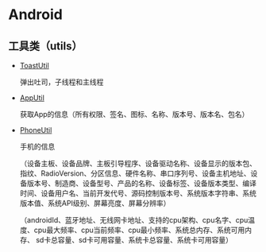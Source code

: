 # Android

## 工具类（utils）
+ [ToastUtil](app/src/main/java/com/lucky/androidlearn/utils/ToastUtil.java)

  弹出吐司，子线程和主线程

+ [AppUtil](app\src\main\java\com\lucky\androidlearn\utils\AppUtil.java)

  获取App的信息（所有权限、签名、图标、名称、版本号、版本名、包名）

+ [PhoneUtil](app\src\main\java\com\lucky\androidlearn\utils\PhoneUtil.java)

  手机的信息

  （设备主板、设备品牌、主板引导程序、设备驱动名称、设备显示的版本包、指纹、RadioVersion、分区信息、硬件名称、串口序列号、设备主机地址、设备版本号、制造商、设备型号、产品的名称、设备标签、设备版本类型、编译时间、设备用户名、当前开发代号、源码控制版本号、系统版本字符串、系统版本值、系统API级别、屏幕亮度、屏幕分辨率）

  （androidId、蓝牙地址、无线网卡地址、支持的cpu架构、cpu名字、cpu温度、cpu最大频率、cpu当前频率、cpu最小频率、系统总内存、系统可用内存、                   sd卡总容量、sd卡可用容量、系统卡总容量、系统卡可用容量）
